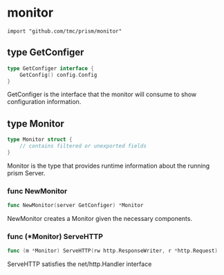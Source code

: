 
# monitor
    import "github.com/tmc/prism/monitor"







## type GetConfiger
``` go
type GetConfiger interface {
    GetConfig() config.Config
}
```
GetConfiger is the interface that the monitor will consume to show configuration information.











## type Monitor
``` go
type Monitor struct {
    // contains filtered or unexported fields
}
```
Monitor is the type that provides runtime information about the running prism Server.









### func NewMonitor
``` go
func NewMonitor(server GetConfiger) *Monitor
```
NewMonitor creates a Monitor given the necessary components.




### func (\*Monitor) ServeHTTP
``` go
func (m *Monitor) ServeHTTP(rw http.ResponseWriter, r *http.Request)
```
ServeHTTP satisfies the net/http.Handler interface






